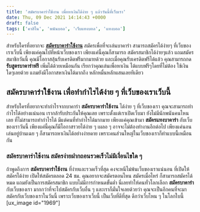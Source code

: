 ```yaml
---
title: 'สมัครบาคาร่าใช้งาน เพื่อหาเงินได้ง่าย ๆ แล้ววันนี้ที่เว็บเรา'
date: Thu, 09 Dec 2021 14:14:43 +0000
draft: false
tags: ['คาสิโน', 'พนันบอล', 'เว็บแทงบอล', 'แทงบอล']
---
```


สำหรับใครที่อยากจะ [**สมัครบาคาร่าใช้งาน**](/archives/) สมัครเพื่อที่จะเล่นบาคาร่า สามารถสมัครได้ง่ายๆ ที่เว็บของเราเว็บนี้ เพียงแค่คุณไปที่หน้าเว็บของเรา เพียงแค่นี้คุณก็สามารถ สมัครสมาชิกได้ง่ายๆแล้ว แถมสมัครสมาชิกวันนี้ คุณมีโอกาสลุ้นรับเครดิตฟรีมากมายด้วย และเมื่อคุณรับเครดิตฟรีได้แล้ว คุณสามารถกด **รับสูตรบาคาร่าฟรี** เพิ่มได้ด้วยเหมือนกัน เรียกว่าคุณเล่นเพื่อหาเงิน ได้แบบฟรีๆโดยที่ไม่ต้อง ใช้เงินใดๆเลยด้วย แถมยังมีโอกาสหาเงินได้มากถึง หลักหมื่นหลักแสนเลยทีเดียว

**สมัครบาคาร่าใช้งาน เพื่อทำกำไรได้ง่าย ๆ ที่เว็บของเราเว็บนี้**
----------------------------------------------------------------

สำหรับใครที่อยากจะทำกำไรจากบาคาร่า **สมัครบาคาร่าใช้งาน** ได้ง่าย ๆ ที่เว็บของเรา คุณจะสามารถทำกำไรได้อย่างแน่นอน เรากล้ารับประกันให้คุณเลย เพราะตั้งแต่เราเปิดเว็บมา ยังไม่มีนักพนันคนไหนเลย ที่ไม่สามารถทำกำไรได้ มีแต่คนที่ทำกำไรได้มากมาย เพียงแค่คุณเข้ามา **สมัครแทงบาคาร่า** กับเว็บของเราวันนี้ เพียงแค่นี้คุณก็มีโอกาสรวยได้ง่าย ๆ เผลอ ๆ อาจจะไม่ต้องทำงานอีกต่อไป เพียงแค่นอนเล่นอยู่บ้านเฉย ๆ ก็สามารถหาเงินได้อย่างง่ายดาย เพราะคนส่วนใหญ่ในเว็บของเราก็ทำแบบนี้เหมือนกัน

### **สมัครบาคาร่าใช้งาน สมัครง่ายฝากถอนรวดเร็วไม่มีเงื่อนไขใด ๆ**

ถ้าพูดถึงการ **สมัครบาคาร่าใช้งาน** ที่ง่ายและรวดเร็วที่สุด คงจะหนีไม่พ้นเว็บของเราแน่นอน ที่เปิดให้สมัครได้ง่าย เปิดให้สมัครตลอด 24 ชม. คุณอยากจะสมัครตอนไหน สมัครเมื่อไหร่ ก็สามารถสมัครได้หมด แถมยังเป็นการสมัครสมาชิก แบบไม่มีการกำหนดขั้นต่ำ นี่เลยทำให้คนทั่วโลกเลือก **สมัครบาคาร่า** กับเว็บของเรา มากกว่าที่จะไปสมัครกับเว็บอื่น ๆ และเราก็มั่นใจเลยด้วยว่า คุณจะเป็นอีกคนที่จะมา สมัครกับเว็บของเราในวันนี้ เพราะเว็บของเราเว็บนี้ เป็นเว็บที่ดีที่สุด ดีกว่าเว็บไหน ๆ ในโลกใบนี้ \[ux\_image id="1969"\]